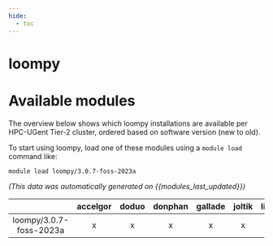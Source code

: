 ```yaml
---
hide:
  - toc
---
```


loompy
======

# Available modules


The overview below shows which loompy installations are available per HPC-UGent Tier-2 cluster, ordered based on software version (new to old).

To start using loompy, load one of these modules using a `module load` command like:

```shell
module load loompy/3.0.7-foss-2023a
```

*(This data was automatically generated on {{modules_last_updated}})*  

| |accelgor|doduo|donphan|gallade|joltik|litleo|shinx|
| :---: | :---: | :---: | :---: | :---: | :---: | :---: | :---: |
|loompy/3.0.7-foss-2023a|x|x|x|x|x|x|x|
